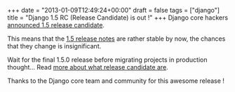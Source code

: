 +++
date = "2013-01-09T12:49:24+00:00"
draft = false
tags = ["django"]
title = "Django 1.5 RC (Release Candidate) is out !"
+++
Django core hackers [announced 1.5 release candidate](https://www.djangoproject.com/weblog/2013/jan/04/15-rc-1/).

This means that the [1.5 release notes](https://docs.djangoproject.com/en/dev/releases/1.5/) are rather stable by now, the chances that they change is insignificant.

Wait for the final 1.5.0 release before migrating projects in production thought... Read [more about what release candidate are](http://en.wikipedia.org/wiki/Software_release_life_cycle#Release_candidate).

Thanks to the Django core team and community for this awesome release !